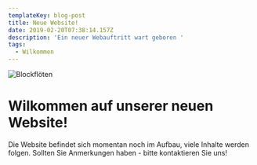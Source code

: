 ```yaml
---
templateKey: blog-post
title: Neue Website!
date: 2019-02-20T07:38:14.157Z
description: 'Ein neuer Webauftritt wart geboren '
tags:
  - Wilkommen
---
```

![Blockflöten](/img/Musikladen-Aachen-Blockfloeten.JPG "Blockflöten")

# Wilkommen auf unserer neuen Website!

Die Website befindet sich momentan noch im Aufbau, viele Inhalte werden folgen. Sollten Sie Anmerkungen haben - bitte kontaktieren Sie uns!
